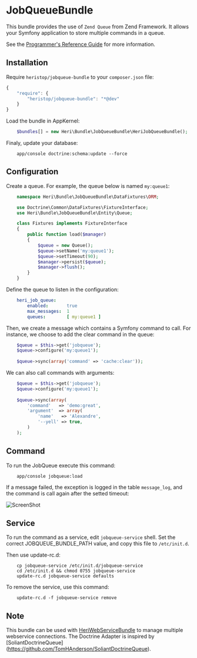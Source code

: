 # JobQueueBundle

This bundle provides the use of `Zend Queue` from Zend Framework. It allows your Symfony application to store multiple commands in a queue.

See the [Programmer's Reference Guide](http://framework.zend.com/manual/1.9/en/zend.queue.html) for more information.

## Installation

Require `heristop/jobqueue-bundle` to your `composer.json` file:

```js
{
    "require": {
        "heristop/jobqueue-bundle": "*@dev"
    }
}
```

Load the bundle in AppKernel: 

```php
    $bundles[] = new Heri\Bundle\JobQueueBundle\HeriJobQueueBundle();
```

Finaly, update your database:

```shell
    app/console doctrine:schema:update --force
```

## Configuration

Create a queue. For example, the queue below is named `my:queue1`:

```php
    namespace Heri\Bundle\JobQueueBundle\DataFixtures\ORM;

    use Doctrine\Common\DataFixtures\FixtureInterface;
    use Heri\Bundle\JobQueueBundle\Entity\Queue;

    class Fixtures implements FixtureInterface
    {
        public function load($manager)
        {
            $queue = new Queue();
            $queue->setName('my:queue1');
            $queue->setTimeout(90);
            $manager->persist($queue);
            $manager->flush();
        }
    }
```

Define the queue to listen in the configuration:

```yaml
    heri_job_queue:  
        enabled:       true
        max_messages:  1
        queues:        [ my:queue1 ]
```

Then, we create a message which contains a Symfony command to call. For instance, we choose to add the clear command in the queue: 

```php
    $queue = $this->get('jobqueue');
    $queue->configure('my:queue1');
    
    $queue->sync(array('command' => 'cache:clear'));
```

We can also call commands with arguments:

```php
    $queue = $this->get('jobqueue');
    $queue->configure('my:queue1');
    
    $queue->sync(array(
        'command'   => 'demo:great',
        'argument'  => array(
            'name'   => 'Alexandre',
            '--yell' => true,
        )
    );
```

## Command

To run the JobQueue execute this command:

```shell
    app/console jobqueue:load
```

If a message failed, the exception is logged in the table `message_log`, and the command is call again after the setted timeout:

![ScreenShot](https://raw.github.com/heristop/HeriJobQueueBundle/master/Resources/doc/console.png)

## Service

To run the command as a service, edit `jobqueue-service` shell.
Set the correct JOBQUEUE_BUNDLE_PATH value, and copy this file to `/etc/init.d`.

Then use update-rc.d:

```shell
    cp jobqueue-service /etc/init.d/jobqueue-service
    cd /etc/init.d && chmod 0755 jobqueue-service
    update-rc.d jobqueue-service defaults
```

To remove the service, use this command:

```shell
    update-rc.d -f jobqueue-service remove
```

## Note

This bundle can be used with [HeriWebServiceBundle](https://github.com/heristop/HeriWebServiceBundle/) to manage multiple webservice connections.
The Doctrine Adapter is inspired by [SoliantDoctrineQueue] (https://github.com/TomHAnderson/SoliantDoctrineQueue).